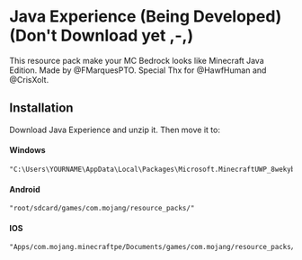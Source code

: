 # Java Experience (Being Developed) (Don't Download yet ,-,)
This resource pack make your MC Bedrock looks like Minecraft Java Edition. Made by @FMarquesPTO. Special Thx for @HawfHuman and @CrisXolt.

## Installation
Download Java Experience and unzip it. Then move it to:

#### Windows
```
"C:\Users\YOURNAME\AppData\Local\Packages\Microsoft.MinecraftUWP_8wekyb3d8bbwe\LocalState\games\com.mojang\resource_packs/"
```
#### Android
```
"root/sdcard/games/com.mojang/resource_packs/"
```
#### IOS
```
"Apps/com.mojang.minecraftpe/Documents/games/com.mojang/resource_packs/"
```
